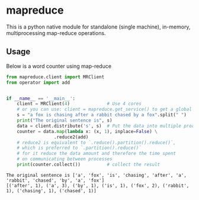 # mapreduce

This is a python native module for standalone (single machine), in-memory, multiprocessing map-reduce operations.

## Usage

Below is a word counter using map-reduce
```python
from mapreduce.client import MRClient
from operator import add


if __name__ == '__main__':
    client = MRClient(4)              # Use 4 cores
    # or you can use: client = mapreduce.get_service() to get a global client
    s = "a fox is chasing after a rabbit chased by a fox".split(" ")
    print("The original sentence is", s)
    data = client.distribute('s', s)  # Put the data into multiple processes
    counter = data.map(lambda x: (x, 1), inplace=False) \
                  .reduce2(add)
    # reduce2 is equivalent to `.reduce().partition().reduce()`,
    # which is preferred to `.partition().reduce()`
    # for it reduce the data amount and therefore the time spent
    # on communicating between processes
    print(counter.collect())          # collect the result
```
```
The original sentence is ['a', 'fox', 'is', 'chasing', 'after', 'a', 'rabbit', 'chased', 'by', 'a', 'fox']
[('after', 1), ('a', 3), ('by', 1), ('is', 1), ('fox', 2), ('rabbit', 1), ('chasing', 1), ('chased', 1)]
```